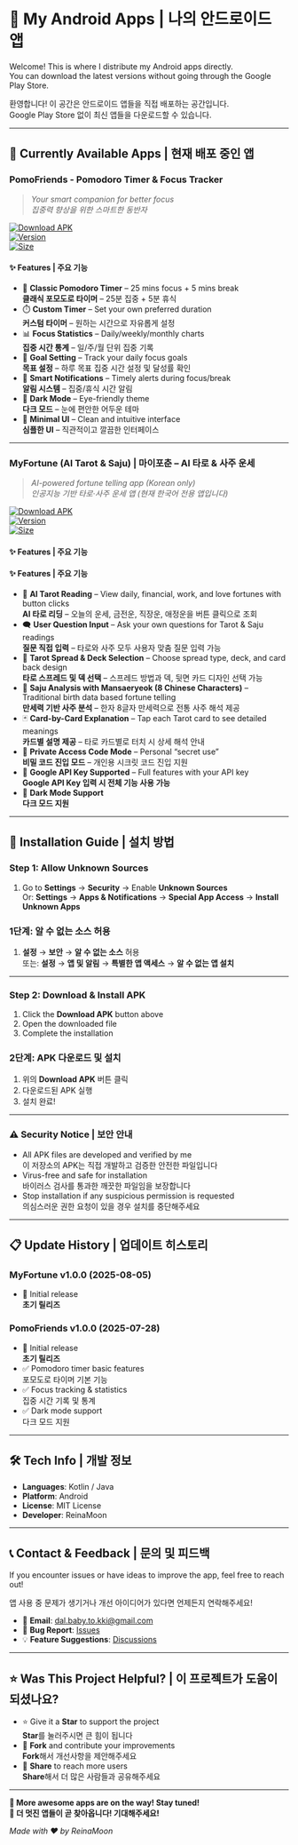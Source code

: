 # 🚀 My Android Apps | 나의 안드로이드 앱

Welcome! This is where I distribute my Android apps directly.  
You can download the latest versions without going through the Google Play Store.

환영합니다! 이 공간은 안드로이드 앱들을 직접 배포하는 공간입니다.  
Google Play Store 없이 최신 앱들을 다운로드할 수 있습니다.

---

## 📱 Currently Available Apps | 현재 배포 중인 앱

### PomoFriends - Pomodoro Timer & Focus Tracker  
> *Your smart companion for better focus*  
> *집중력 향상을 위한 스마트한 동반자*

[![Download APK](https://img.shields.io/badge/Download-APK-brightgreen?style=for-the-badge&logo=android)](https://github.com/ReinaMoon/apps-release/raw/main/Release/app-pomofriends.apk)  
[![Version](https://img.shields.io/badge/Version-1.0.0-blue?style=for-the-badge)](#)  
[![Size](https://img.shields.io/badge/Size-~5MB-orange?style=for-the-badge)](#)

#### ✨ Features | 주요 기능

- 🍅 **Classic Pomodoro Timer** – 25 mins focus + 5 mins break  
  **클래식 포모도로 타이머** – 25분 집중 + 5분 휴식  
- ⏱️ **Custom Timer** – Set your own preferred duration  
  **커스텀 타이머** – 원하는 시간으로 자유롭게 설정  
- 📊 **Focus Statistics** – Daily/weekly/monthly charts  
  **집중 시간 통계** – 일/주/월 단위 집중 기록  
- 🎯 **Goal Setting** – Track your daily focus goals  
  **목표 설정** – 하루 목표 집중 시간 설정 및 달성률 확인  
- 🔔 **Smart Notifications** – Timely alerts during focus/break  
  **알림 시스템** – 집중/휴식 시간 알림  
- 🌙 **Dark Mode** – Eye-friendly theme  
  **다크 모드** – 눈에 편안한 어두운 테마  
- 📱 **Minimal UI** – Clean and intuitive interface  
  **심플한 UI** – 직관적이고 깔끔한 인터페이스

---

### MyFortune (AI Tarot & Saju) | 마이포춘 – AI 타로 & 사주 운세  
> *AI-powered fortune telling app (Korean only)*  
> *인공지능 기반 타로·사주 운세 앱 (현재 한국어 전용 앱입니다)*

[![Download APK](https://img.shields.io/badge/Download-APK-brightgreen?style=for-the-badge&logo=android)](https://github.com/ReinaMoon/apps-release/raw/main/Release/app-MyFortune.apk)  
[![Version](https://img.shields.io/badge/Version-1.0.0-blue?style=for-the-badge)](#)  
[![Size](https://img.shields.io/badge/Size-~25MB-orange?style=for-the-badge)](#)

#### ✨ Features | 주요 기능

#### ✨ Features | 주요 기능

- 🔮 **AI Tarot Reading** – View daily, financial, work, and love fortunes with button clicks  
  **AI 타로 리딩** – 오늘의 운세, 금전운, 직장운, 애정운을 버튼 클릭으로 조회  
- 🗨️ **User Question Input** – Ask your own questions for Tarot & Saju readings  
  **질문 직접 입력** – 타로와 사주 모두 사용자 맞춤 질문 입력 가능  
- 🎴 **Tarot Spread & Deck Selection** – Choose spread type, deck, and card back design  
  **타로 스프레드 및 덱 선택** – 스프레드 방법과 덱, 뒷면 카드 디자인 선택 가능  
- 📜 **Saju Analysis with Mansaeryeok (8 Chinese Characters)** – Traditional birth data based fortune telling  
  **만세력 기반 사주 분석** – 한자 8글자 만세력으로 전통 사주 해석 제공  
- 🃏 **Card-by-Card Explanation** – Tap each Tarot card to see detailed meanings  
  **카드별 설명 제공** – 타로 카드별로 터치 시 상세 해석 안내  
- 🔐 **Private Access Code Mode** – Personal “secret use”  
  **비밀 코드 진입 모드** – 개인용 시크릿 코드 진입 지원  
- 🔑 **Google API Key Supported** – Full features with your API key  
  **Google API Key 입력 시 전체 기능 사용 가능**  
- 🌙 **Dark Mode Support**  
  **다크 모드 지원**

---

## 🔄 Installation Guide | 설치 방법

### Step 1: Allow Unknown Sources  
1. Go to **Settings** → **Security** → Enable **Unknown Sources**  
   Or: **Settings** → **Apps & Notifications** → **Special App Access** → **Install Unknown Apps**

### 1단계: 알 수 없는 소스 허용  
1. **설정** → **보안** → **알 수 없는 소스** 허용  
   또는: **설정** → **앱 및 알림** → **특별한 앱 액세스** → **알 수 없는 앱 설치**

---

### Step 2: Download & Install APK  
1. Click the **Download APK** button above  
2. Open the downloaded file  
3. Complete the installation

### 2단계: APK 다운로드 및 설치  
1. 위의 **Download APK** 버튼 클릭  
2. 다운로드된 APK 실행  
3. 설치 완료!

---

### ⚠️ Security Notice | 보안 안내

- All APK files are developed and verified by me  
  이 저장소의 APK는 직접 개발하고 검증한 안전한 파일입니다  
- Virus-free and safe for installation  
  바이러스 검사를 통과한 깨끗한 파일임을 보장합니다  
- Stop installation if any suspicious permission is requested  
  의심스러운 권한 요청이 있을 경우 설치를 중단해주세요

---

## 📋 Update History | 업데이트 히스토리

### MyFortune v1.0.0 (2025-08-05)
- 🎉 Initial release  
  **초기 릴리즈**

### PomoFriends v1.0.0 (2025-07-28)
- 🎉 Initial release  
  **초기 릴리즈**
- ✅ Pomodoro timer basic features  
  포모도로 타이머 기본 기능  
- ✅ Focus tracking & statistics  
  집중 시간 기록 및 통계  
- ✅ Dark mode support  
  다크 모드 지원  

---

## 🛠️ Tech Info | 개발 정보

- **Languages**: Kotlin / Java  
- **Platform**: Android  
- **License**: MIT License  
- **Developer**: ReinaMoon

---

## 📞 Contact & Feedback | 문의 및 피드백

If you encounter issues or have ideas to improve the app, feel free to reach out!

앱 사용 중 문제가 생기거나 개선 아이디어가 있다면 언제든지 연락해주세요!

- 📧 **Email**: dal.baby.to.kki@gmail.com  
- 🐛 **Bug Report**: [Issues](https://github.com/ReinaMoon/apps-release/issues)  
- 💡 **Feature Suggestions**: [Discussions](https://github.com/ReinaMoon/apps-release/discussions)

---

## ⭐ Was This Project Helpful? | 이 프로젝트가 도움이 되셨나요?

- ⭐ Give it a **Star** to support the project  
  **Star**를 눌러주시면 큰 힘이 됩니다  
- 🔄 **Fork** and contribute your improvements  
  **Fork**해서 개선사항을 제안해주세요  
- 📢 **Share** to reach more users  
  **Share**해서 더 많은 사람들과 공유해주세요  

---

**🚀 More awesome apps are on the way! Stay tuned!**  
**🚀 더 멋진 앱들이 곧 찾아옵니다! 기대해주세요!**

*Made with ❤️ by ReinaMoon*
